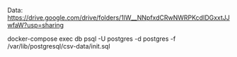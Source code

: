 Data: https://drive.google.com/drive/folders/1lW__NNpfxdCRwNWRPKcdIDGxxtJJwfaW?usp=sharing


docker-compose exec db psql -U postgres -d postgres -f /var/lib/postgresql/csv-data/init.sql 

